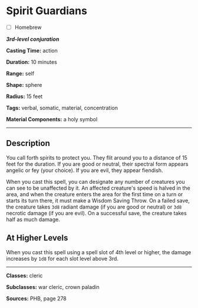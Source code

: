 # Spirit Guardians

- [ ] Homebrew

***3rd-level conjuration***

**Casting Time:** action

**Duration:** 10 minutes

**Range:** self

**Shape:** sphere

**Radius:** 15 feet

**Tags:** verbal, somatic, material, concentration

**Material Components:** a holy symbol

---

## Description
You call forth spirits to protect you.
They flit around you to a distance of 15 feet for the duration.
If you are good or neutral, their spectral form appears angelic or fey (your choice).
If you are evil, they appear fiendish.

When you cast this spell, you can designate any number of creatures you can see to be unaffected by it.
An affected creature's speed is halved in the area, and when the creature enters the area for the first time on a turn or starts its turn there, it must make a Wisdom Saving Throw.
On a failed save, the creature takes `3d8` radiant damage (if you are good or neutral) or `3d8` necrotic damage (if you are evil).
On a successful save, the creature takes half as much damage.

## At Higher Levels
When you cast this spell using a spell slot of 4th level or higher, the damage increases by `1d8` for each slot level above 3rd.

---

**Classes:** cleric

**Subclasses:** war cleric, crown paladin

**Sources:** PHB, page 278
